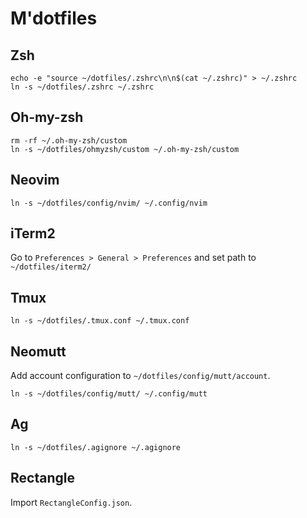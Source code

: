 # M'dotfiles

## Zsh

```
echo -e "source ~/dotfiles/.zshrc\n\n$(cat ~/.zshrc)" > ~/.zshrc
ln -s ~/dotfiles/.zshrc ~/.zshrc
```

## Oh-my-zsh

```
rm -rf ~/.oh-my-zsh/custom
ln -s ~/dotfiles/ohmyzsh/custom ~/.oh-my-zsh/custom
```

## Neovim

```
ln -s ~/dotfiles/config/nvim/ ~/.config/nvim
```

## iTerm2

Go to `Preferences > General > Preferences` and set path to `~/dotfiles/iterm2/`

## Tmux

```
ln -s ~/dotfiles/.tmux.conf ~/.tmux.conf
```

## Neomutt

Add account configuration to `~/dotfiles/config/mutt/account`.

```
ln -s ~/dotfiles/config/mutt/ ~/.config/mutt
```

## Ag

```
ln -s ~/dotfiles/.agignore ~/.agignore
```

## Rectangle

Import `RectangleConfig.json`.
